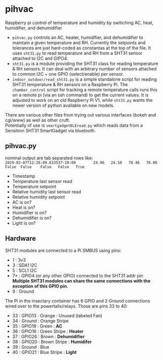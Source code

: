 # pihvac
Raspberry pi control of temperature and humidity by switiching AC, heat, humidifier, and dehumidifier

- `pihvac.py` controls an AC, heater, humidifier, and dehumidifier to maintain a given temperature and RH.  Currently the setpoints and tolerances are just hard-coded as constantas at the top of the file.  It uses `sht31.py` to read temperature and RH from a SHT31 sensor attached to I2C and GIPO4.
- `sht31.py` is a module providing the SHT31 class for reading temperature & RH sensors.  It can deal with an arbitrary number of sensors attached to common I2C + one GPIO (select/enable) per sensor.
- `indoor_outdoor/read_sht31.py` is a simple standalone script for reading SHT31 temperature & RH sensors on a Raspberry Pi.  The `chamber_control` script for tracking a remote temperature calls runs this on a remote pi (via an ssh command) to get the current values.  It is adjusted to work on an old Raspberry Pi V1, while `sht31.py` wants the newer version of python available on new models.

There are various other files from trying out various interfaces (bokeh and cgi/www) as well as other cruft.  
Potentially of use is `smartgadgetBLEread.py` which reads data from a Sensitron SHT31 SmartGadget via bluetooth.


## pihvac.py

nominal output are tab separated rows like:  
```2019-02-07T12:26:09.633537-10:00        24.96   24.50   70.46   70.00   False  False    False   False   True```
- Timestamp
- Temperature last sensor read
- Temperature setpoint
- Relative humidity last sensor read
- Relative humidity setpoint
- AC is on?
- Heat is on?
- Humidifier is on?
- Dehumidifier is on?
- Light is on?

## Hardware

SHT31 modules are connected to a Pi SMBUS using pins:  
- 1 : 3v3
- 3 : SDA1 I2C
- 5 : SCL1 I2C
- 7* : GPIO4 (or any other GPIO) connected to the SHT31 addr pin
**Multiple SHT31 modules can share the same connections with the exception of this GPIO pin.**
- 9 : Ground

The Pi in the insectary container has 6 GPIO and 2 Ground connections wired over to the powertails/relays.
Those are pins 33 to 40:
- 33 : GPIO13 : Orange : Unused (labeled Fan)
- 34 : Ground : Orange Stripe
- 35 : GPIO19 : Green : **AC**
- 36 : GPIO16 : Green Stripe : **Heater**
- 37 : GPIO26 : Brown : **Dehumidifier**
- 38 : GPIO20 : Brown Stripe : **Humidifer**
- 39 : Ground : Blue
- 40 : GPIO21 : Blue Stripe : **Light**

